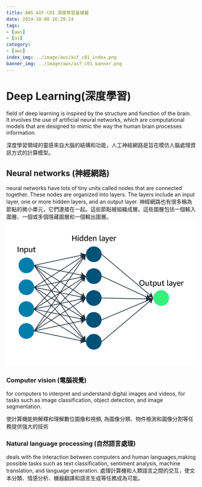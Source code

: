 ```yaml
---
title: AWS AIF-C01 深度學習基礎篇
date: 2024-10-08 16:29:14
tags:
- [aws]
- [ai]
category:
- [aws]
index_img: ../image/aws/aif_c01_index.png
banner_img: ../image/aws/aif_c01_banner.png
---
```

# Deep Learning(深度學習)

field of deep learning is inspired by the structure and function of the brain. It involves the use of artificial neural networks, which are computational models that are designed to mimic the way the human brain processes information.
<p class="note note-danger">深度學習領域的靈感來自大腦的結構和功能，人工神經網路是旨在模仿人腦處理資訊方式的計算模型。</p>


## Neural networks (神經網路)
neural networks have lots of tiny units called nodes that are connected together. These nodes are organized into layers. The layers include an input layer, one or more hidden layers, and an output layer.
神經網路也有很多稱為節點的微小單元，它們連接在一起。這些節點被組織成層。這些圖層包括一個輸入圖層、一個或多個隱藏圖層和一個輸出圖層。
![Neural networks (神經網路)](../image/deep_learning.png)

### Computer vision (電腦視覺)

for computers to interpret and understand digital images and videos, for tasks such as image classification, object detection, and image segmentation.

使計算機能夠解釋和理解數位圖像和視頻, 為圖像分類、物件檢測和圖像分割等任務提供強大的技術

### Natural language processing (自然語言處理)

deals with the interaction between computers and human languages,making possible tasks such as text classification, sentiment analysis, machine translation, and language generation.
處理計算機和人類語言之間的交互，使文本分類、情感分析、機器翻譯和語言生成等任務成為可能。